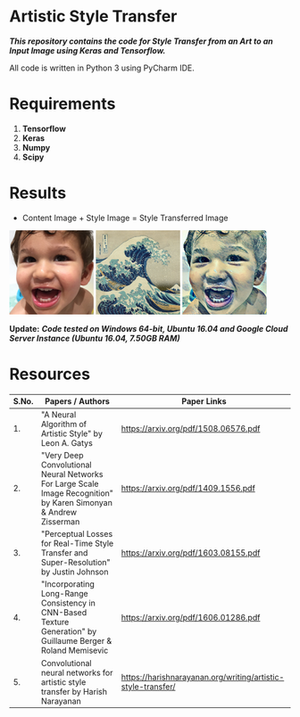 # Artistic Style Transfer
***This repository contains the code for Style Transfer from an Art to an Input Image using Keras and Tensorflow.***

All code is written in Python 3 using PyCharm IDE.

# Requirements
1. **Tensorflow**
2. **Keras**
3. **Numpy**
4. **Scipy**


# Results

* Content Image                                 +                      Style Image            =       Style Transferred Image 

<img src="content_image.png" alt="" width="30%"> <img src="style_image.png" alt="" width="30%"> <img src="StyleTransferredImage.png" alt="" width="30%">


**Update:** ***Code tested on Windows 64-bit, Ubuntu 16.04 and Google Cloud Server Instance (Ubuntu 16.04, 7.50GB RAM)***

# Resources

| S.No.  |                       Papers / Authors                    |                     Paper Links                      |
| ------ | --------------------------------------------------------- | ---------------------------------------------------- |
|1.      | "A Neural Algorithm of Artistic Style" by Leon A. Gatys   |         https://arxiv.org/pdf/1508.06576.pdf         |
|2.      | "Very Deep Convolutional Neural Networks For Large Scale Image Recognition" by Karen Simonyan & Andrew Zisserman|https://arxiv.org/pdf/1409.1556.pdf |
|3.      | "Perceptual Losses for Real-Time Style Transfer and Super-Resolution" by Justin Johnson|https://arxiv.org/pdf/1603.08155.pdf|
|4.      | "Incorporating Long-Range Consistency in CNN-Based Texture Generation" by Guillaume Berger & Roland Memisevic|https://arxiv.org/pdf/1606.01286.pdf|
|5.      |Convolutional neural networks for artistic style transfer by Harish Narayanan|https://harishnarayanan.org/writing/artistic-style-transfer/|

